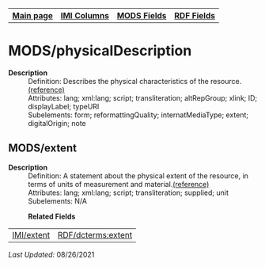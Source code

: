 <!DOCTYPE html>
<html>

<body>
<table style="width:100%">
  <tr>
    <th><a href="index.md">Main page</a></th>
	<th><a href="IMI.md">IMI Columns</a></th>
    <th><a href="MODS.md">MODS Fields</a></th>
    <th><a href="RDF.md">RDF Fields</a></th>
  </tr>
</table>



<h1>MODS/physicalDescription</h1>
<dl>
  <dt><b>Description</b></dt>
  <dd>Definition: Describes the physical characteristics of the resource.<a href="https://www.loc.gov/standards/mods/userguide/physicaldescription.html">(reference)</a></dd>
  <dd>Attributes:  lang; xml:lang; script; transliteration; altRepGroup; xlink; ID; displayLabel; typeURI</dd>
  <dd>Subelements:  form; reformattingQuality; internatMediaType; extent; digitalOrigin; note</dd>
</dl>
<h2>MODS/extent</h2>
<dl>
  <dt><b>Description</b></dt>
  <dd>Definition: A statement about the physical extent of the resource, in terms of units of measurement and material.<a href="https://www.loc.gov/standards/mods/userguide/physicaldescription.html#extent">(reference)</a></dd>
  <dd>Attributes: lang; xml:lang; script; transliteration; supplied; unit</dd>
  <dd>Subelements:  N/A</dd>
</dl>
<dl>
	<dd><b>Related Fields</b></dd>
		<table>
			 <td><a href="field_extent.md">IMI/extent</a></td>
			<td><a href="rdf.dcterms.extent.md">RDF/dcterms:extent</a></td>
		</table>
</dl>
<p><i>Last Updated: </i></font>08/26/2021</p>
</body>
</html>